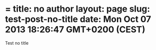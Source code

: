 =
title: no author
layout: page
slug: test-post-no-title
date: Mon Oct 07 2013 18:26:47 GMT+0200 (CEST)
=

Test no title